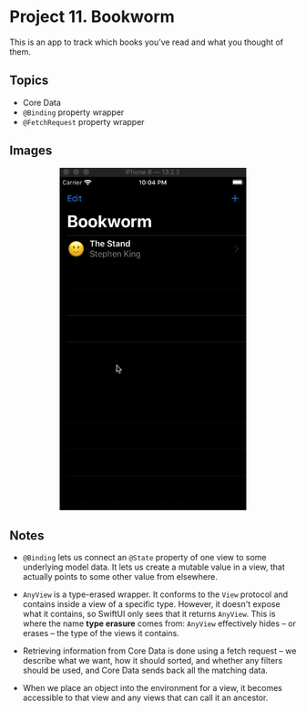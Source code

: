 
# Project 11. Bookworm

This is an app to track which books you’ve read and what you thought of them.

## Topics

- Core Data
- `@Binding` property wrapper
- `@FetchRequest` property wrapper

## Images

<p align="center"><img src="img/run-example.gif" height="600px"></p>

## Notes 

- `@Binding` lets us connect an `@State` property of one view to some underlying model data. It lets us create a mutable value in a view, that actually points to some other value from elsewhere.


- `AnyView` is a type-erased wrapper. It conforms to the `View` protocol and contains inside a view of a specific type. However, it doesn't expose what it contains, so SwiftUI only sees that it returns `AnyView`. This is where the name **type erasure** comes from: `AnyView` effectively hides – or erases – the type of the views it contains.

- Retrieving information from Core Data is done using a fetch request – we describe what we want, how it should sorted, and whether any filters should be used, and Core Data sends back all the matching data.

- When we place an object into the environment for a view, it becomes accessible to that view and any views that can call it an ancestor.